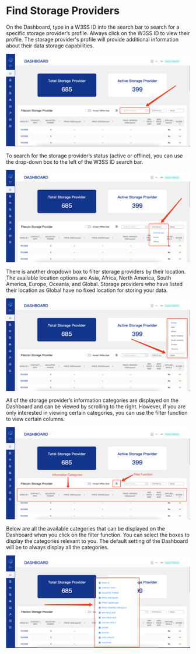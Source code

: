# Find Storage Providers

On the Dashboard, type in a W3SS ID into the search bar to search for a specific storage provider’s profile. Always click on the W3SS ID to view their profile. The storage provider's profile will provide additional information about their data storage capabilities.

![](<../../../.gitbook/assets/image (14).png>)

To search for the storage provider’s status (active or offline), you can use the drop-down box to the left of the W3SS ID search bar.

![](<../../../.gitbook/assets/image (13).png>)

There is another dropdown box to filter storage providers by their location. The available location options are Asia, Africa, North America, South America, Europe, Oceania, and Global. Storage providers who have listed their location as Global have no fixed location for storing your data.

![](<../../../.gitbook/assets/image (12).png>)

All of the storage provider’s information categories are displayed on the Dashboard and can be viewed by scrolling to the right. However, if you are only interested in viewing certain categories, you can use the filter function to view certain columns.

![](<../../../.gitbook/assets/image (15).png>)

Below are all the available categories that can be displayed on the Dashboard when you click on the filter function. You can select the boxes to display the categories relevant to you. The default setting of the Dashboard will be to always display all the categories.

![](<../../../.gitbook/assets/image (16).png>)
